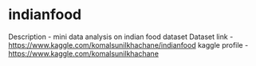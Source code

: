 # indianfood

Description - mini data analysis on indian food dataset
Dataset link - https://www.kaggle.com/komalsunilkhachane/indianfood
kaggle profile - https://www.kaggle.com/komalsunilkhachane



